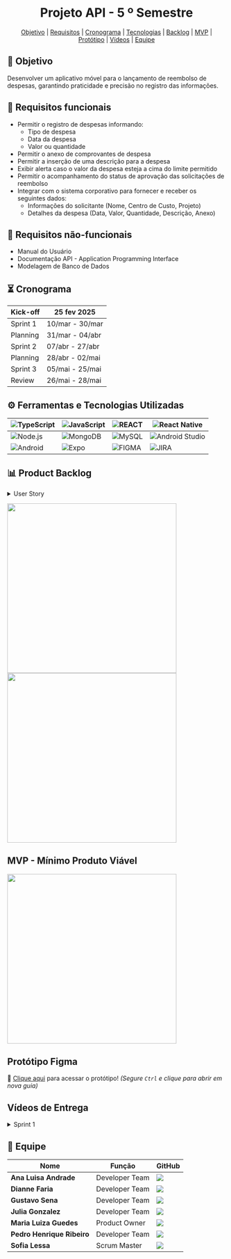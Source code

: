<h1 align="center"> Projeto API - 5  º Semestre </h1>

<p align="center">
     <a href ="#objetivo">Objetivo</a>  |
     <a href ="#requisitos">Requisitos</a>  |
     <a href ="#cronograma">Cronograma</a>  |
     <a href ="#tecnologias">Tecnologias</a>  |
     <a href ="#backlog">Backlog</a>  |
     <a href ="#mvp">MVP</a>  |
     <a href =#prototipo>Protótipo<a/> |
     <a href =#videos-entregas>Vídeos<a/> |
     <a href ="#equipe">Equipe</a>  
   </p>

<span id="objetivo">
  
## 🎯 Objetivo
Desenvolver um aplicativo móvel para o lançamento de reembolso de despesas, garantindo praticidade e precisão no registro das informações.

<span id="requisitos">
  
## 📍 Requisitos funcionais
- Permitir o registro de despesas informando: 
    - Tipo de despesa
    - Data da despesa
    - Valor ou quantidade
- Permitir o anexo de comprovantes de despesa
- Permitir a inserção de uma descrição para a despesa
- Exibir alerta caso o valor da despesa esteja a cima do limite permitido
- Permitir o acompanhamento do status de aprovação das solicitações de reembolso
- Integrar com o sistema corporativo para fornecer e receber os seguintes dados:
    - Informações do solicitante (Nome, Centro de Custo, Projeto)
    - Detalhes da despesa (Data, Valor, Quantidade, Descrição, Anexo)

## 📍 Requisitos não-funcionais
- Manual do Usuário
- Documentação API - Application Programming Interface
- Modelagem de Banco de Dados

<span id="cronograma">  
   
## ⏳ Cronograma    

| Kick-off | 25 fev 2025
| --- | --- |
| Sprint 1 | 10/mar - 30/mar |
| Planning | 31/mar - 04/abr |
| Sprint 2 | 07/abr - 27/abr |
| Planning | 28/abr - 02/mai |
| Sprint 3 | 05/mai - 25/mai |
| Review   | 26/mai - 28/mai |

<span id="tecnologias">
  
## ⚙️ Ferramentas e Tecnologias Utilizadas

| ![TypeScript](https://img.shields.io/badge/-TypeScript-0D1117?style=for-the-badge&logo=typescript) | ![JavaScript](https://img.shields.io/badge/-JavaScript-0D1117?style=for-the-badge&logo=javascript) | ![REACT](https://img.shields.io/badge/-React-0D1117?style=for-the-badge&logo=react) | ![React Native](https://img.shields.io/badge/-React%20Native-0D1117?style=for-the-badge&logo=react) |
| --- | --- | --- | --- |
| ![Node.js](https://img.shields.io/badge/-Node.js-0D1117?style=for-the-badge&logo=node.js) | ![MongoDB](https://img.shields.io/badge/-MongoDB-0D1117?style=for-the-badge&logo=mongodb) | ![MySQL](https://img.shields.io/badge/-MySQL-0D1117?style=for-the-badge&logo=mysql) | ![Android Studio](https://img.shields.io/badge/-Android%20Studio-0D1117?style=for-the-badge&logo=android-studio) |
| ![Android](https://img.shields.io/badge/-Android-0D1117?style=for-the-badge&logo=android) | ![Expo](https://img.shields.io/badge/-Expo-0D1117?style=for-the-badge&logo=expo) | ![FIGMA](https://img.shields.io/badge/Figma-0D1117?style=for-the-badge&logo=figma) | ![JIRA](https://img.shields.io/badge/-JIRA-0D1117?style=for-the-badge&logo=jira) | 

<span id="backlog">
  
## 📊 Product Backlog

<details>
 <summary>User Story</summary>
   
| Rank | Prioridade | User Story | Estimativa(Horas) | Sprint | Requisito do Parceiro | Critério de aceitação |
| --- | --- | --- | --- | --- | --- | --- |
| 1 | Alta | Eu, como funcionário, quero registrar minhas despesas relacionadas às minhas funções na empresa e solicitar reembolso, para garantir o reembolso adequado. | 12 | 1 | RF1 | Permitir o registro de despesas informando o tipo, a data, o valor ou quantidade e a qual projeto pertence. |
| 2 | Alta | Eu, como funcionário, quero registrar minhas despesas e solicitar reembolso de forma prática pelo meu dispositivo móvel, para facilitar o processo. | 8 | 1 | RF6 | Desenvolver uma aplicação para uma plataforma móvel, como smartphones ou tablets, garantindo praticidade. |
| 3 | Alta | Eu, como gestor, quero acessar as despesas dos projetos e funcionários, bem como suas solicitações de reembolso, para gerenciar os pedidos e monitorar os gastos da empresa. | 10 | 1 | RF6 | Integrar com o sistema corporativo para fornecer e receber informações do solicitante (Nome, Centro de Custo, Projeto) e detalhes da despesa (Data, Valor, Quantidade, Descrição, Anexo). |
| 4 | Alta | Eu, como usuário, quero criar e acessar minha conta no aplicativo, para cadastrar minhas despesas e solicitar os reembolsos. | 8 | 1 | RF6 | O usuário deve conseguir criar uma conta informando dados básicos e deve conseguir fazer login com as credenciais cadastradas. |
| 5 | Média | Eu, como usuário, quero anexar comprovantes e adicionar descrições às minhas despesas para facilitar a validação. | 13 | 2 | RF2, RF3 | O usuário deve conseguir anexar imagens de comprovantes (JPEG, PNG, PDF) e inserir uma descrição detalhada da despesa. O sistema deve garantir que as despesas com comprovantes anexados e descrições salvas fiquem disponíveis para análise. |
| 6 | Média | Eu, como funcionário, quero visualizar o status de aprovação das minhas solicitações de reembolso, para acompanhar o andamento do processo. | 10 | 2 | RF5 | Permitir o acompanhamento do status de aprovação das solicitações de reembolso. |
| 7 | Média | Eu, como usuário, quero visualizar os limites de reembolso para cada categoria de despesa nos projetos, garantindo um melhor controle financeiro. | 8 | 2 | RF4 | O sistema deve exibir o limite de reembolso disponível para cada projeto e o usuário deve conseguir visualizar o valor total do limite e quanto já foi utilizado. |
| 8 | Média | Eu, como usuário, quero que o sistema calcule automaticamente o valor total das minhas despesas com base nos valores e quantidades informados, para visualizar com precisão os meus gastos. | 6 | 2 | RF1, RF4, RF6 | O sistema deve calcular automaticamente o total das despesas por solicitante e por projeto, considerando os valores e quantidades de cada item no registro de despesas. O total deve ser atualizado em tempo real conforme o usuário altera os valores ou quantidades. |
| 9 | Média | Eu, como usuário, quero que meus dados sejam autenticados ao acessar minha conta, garantindo segurança no aplicativo. | 10 | 3 | RF6 | Exigir autenticação de usuário para acessar a conta. Os dados de login devem ser validados antes de permitir o acesso ao aplicativo. |
| 10 | Média | Eu, como usuário, quero um aplicativo com interface amigável, para melhorar a experiência de uso. | 20 | 2 | RF4 | O aplicativo deve possuir uma interface intuitiva. Os elementos visuais devem seguir um design padronizado, com botões, ícones e cores que facilitem a usabilidade. O sistema deve fornecer confirmações e alertas para ações do usuário. |
| 11 | Baixa | Eu, como usuário, quero acessar o histórico das minhas solicitações de reembolso para acompanhar o status e analisar registros anteriores. | 9 | 1 | RF1 | O usuário deve conseguir visualizar uma lista com todas as solicitações de reembolso feitas e as solicitações devem exibir informações relevantes, como data, valor, status (pendente, aprovado, recusado) e descrição. |
| 12 | Baixa | Eu, como usuário, quero ser alertado quando minhas despesas ultrapassarem o limite da empresa, para evitar solicitações fora das regras. | 6 | 2 | RF4 | Exibir o valor limite definido para cada categoria de despesa e alertar o usuário de forma clara e intuitiva caso o valor da despesa ultrapasse o limite estabelecido. |
| 13 | Baixa | Eu, como usuário, quero ter acesso ao manual do usuário, para entender o funcionamento do aplicativo. | 9 | 3 | RNF1 | Destinado ao usuário final, explica como utilizar um sistema ou produto (Apresentação do sistema; instalação ou acesso; interface e funcionalidades; passo a passo de uso; perguntas frequentes e resolução de erros comuns; contato e suporte.). |

</details>

<p align="left">
  <img src="https://github.com/user-attachments/assets/78ad6986-1a1b-46be-86d0-783f28386610" width="390"/>
  <img src="https://github.com/user-attachments/assets/4842f75b-cd83-4593-b839-f2ebf51fc344" width="390"/>
</p>

<span id="mvp">
  
## MVP - Mínimo Produto Viável
<div style="display: flex;">
  <img src="https://github.com/user-attachments/assets/e396dd53-5f2d-4535-b9d3-aafa57707524" width="390">
</div>


<span id="prototipo">
     
## Protótipo Figma
📲 [Clique aqui](https://www.figma.com/design/ggjMhKZe8I1IaFGjzGx4V0/APP---RefundGo?node-id=0-1&p=f&t=VD4qXCwoVmp0CVLB-0) para acessar o protótipo! *(Segure `Ctrl` e clique para abrir em nova guia)*

<!-- 
<span id="modelagem-bd">
## 📂 Modelagem de Banco de Dados



<span id="instalação">
## 📥 Guia de Instalação -->
<span id="videos-entregas">
     
## Vídeos de Entrega

<details >
     
<summary>Sprint 1</summary>

https://github.com/user-attachments/assets/fd2b5b8f-8bc0-4117-948f-7c332a74f33a

</details>

<span id="equipe">
     
## 👥 Equipe

|Nome|Função|GitHub|
| -------- |-------- |-------- |
|**Ana Luisa Andrade**|Developer Team|[![](https://bit.ly/3f9Xo0P)](https://github.com/LuisaAndrade28)|
|**Dianne Faria**|Developer Team| [![](https://bit.ly/3f9Xo0P)](https://github.com/DianneFaria)|
|**Gustavo Sena**|Developer Team|[![](https://bit.ly/3f9Xo0P)](https://github.com/gustavosenamp)|
|**Julia Gonzalez**|Developer Team|[![](https://bit.ly/3f9Xo0P)](https://github.com/juliagonzalezmoreira)|
|**Maria Luiza Guedes**|Product Owner|[![](https://bit.ly/3f9Xo0P)](https://github.com/mluizaguedes)|
|**Pedro Henrique Ribeiro**|Developer Team|[![](https://bit.ly/3f9Xo0P)](https://github.com/pedrohenribeiro)|
|**Sofia Lessa**|Scrum Master|[![](https://bit.ly/3f9Xo0P)](https://github.com/sofialessaa)|
